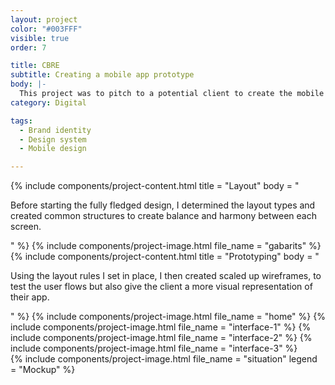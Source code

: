 ```yaml
---
layout: project
color: "#003FFF"
visible: true
order: 7

title: CBRE
subtitle: Creating a mobile app prototype
body: |-
  This project was to pitch to a potential client to create the mobile app for a tower in the Paris financial district. The whole platform and design system was creted from scratch.
category: Digital

tags:
  - Brand identity
  - Design system
  - Mobile design

---
```


<div class="section">
  <div class="section__container">
    {% include components/project-content.html
      title = "Layout"
      body = "
        <p>Before starting the fully fledged design, I determined the layout types and created common structures to create balance and harmony between each screen.</p>
      "
    %}
    {% include components/project-image.html file_name = "gabarits" %}
  </div>
</div>

<div class="section">
  <div class="section__container">
    {% include components/project-content.html
      title = "Prototyping"
      body = "
        <p>Using the layout rules I set in place, I then created scaled up wireframes, to test the user flows but also give the client a more visual representation of their app.</p>
      "
    %}
    {% include components/project-image.html file_name = "home" %}
    {% include components/project-image.html file_name = "interface-1" %}
    {% include components/project-image.html file_name = "interface-2" %}
    {% include components/project-image.html file_name = "interface-3" %}
  </div>
</div>

<div class="section">
  <div class="section__container">
    {% include components/project-image.html
      file_name = "situation"
      legend = "Mockup"
    %}
  </div>
</div>

